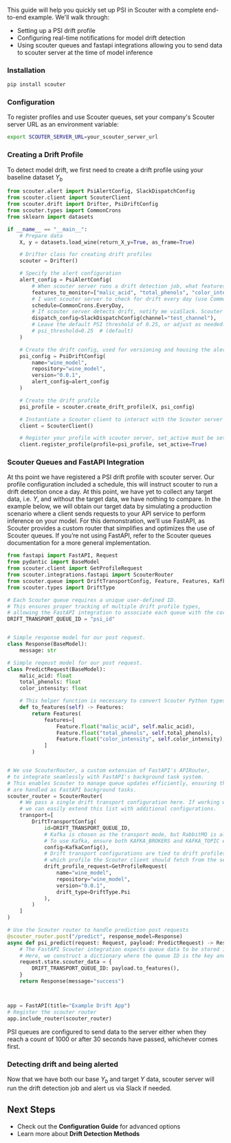 This guide will help you quickly set up PSI in Scouter with a complete end-to-end example. We'll walk through:

- Setting up a PSI drift profile
- Configuring real-time notifications for model drift detection
- Using scouter queues and fastapi integrations allowing you to send data to scouter server at the time of model inference

### Installation

```bash
pip install scouter
```

### **Configuration**
To register profiles and use Scouter queues, set your company's Scouter server URL as an environment variable:

```bash
export SCOUTER_SERVER_URL=your_scouter_server_url
```

### Creating a Drift Profile
To detect model drift, we first need to create a drift profile using your baseline dataset $Y_{b}$
```python
from scouter.alert import PsiAlertConfig, SlackDispatchConfig
from scouter.client import ScouterClient
from scouter.drift import Drifter, PsiDriftConfig
from scouter.types import CommonCrons
from sklearn import datasets

if __name__ == "__main__":
    # Prepare data
    X, y = datasets.load_wine(return_X_y=True, as_frame=True)

    # Drifter class for creating drift profiles
    scouter = Drifter()

    # Specify the alert configuration
    alert_config = PsiAlertConfig(
        # When scouter server runs a drift detection job, what features should be analyzed
        features_to_monitor=["malic_acid", "total_phenols", "color_intensity"],
        # I want scouter server to check for drift every day (use CommonCrons or a custom cron string)
        schedule=CommonCrons.EveryDay,
        # If scouter server detects drift, notify me viaSlack. Scouter server also supports Opsgenie notifications!
        dispatch_config=SlackDispatchConfig(channel="test_channel"),
        # Leave the default PSI threshold of 0.25, or adjust as needed. For details, refer to the PSI theory section in the docs.
        # psi_threshold=0.25  # (default)
    )

    # Create the drift config, used for versioning and housing the alert config
    psi_config = PsiDriftConfig(
        name="wine_model",
        repository="wine_model",
        version="0.0.1",
        alert_config=alert_config
    )

    # Create the drift profile
    psi_profile = scouter.create_drift_profile(X, psi_config)

    # Instantiate a Scouter client to interact with the Scouter server
    client = ScouterClient()

    # Register your profile with scouter server, set_active must be set to true if you want scouter server to run the drift detection job
    client.register_profile(profile=psi_profile, set_active=True)
```


### Scouter Queues and FastAPI Integration

At ths point we have registered a PSI drift profile with scouter server. Our profile configuration included a schedule, this will instruct scouter to run a drift detection once a day.
At this point, we have yet to collect any target data, i.e. $Y,$ and without the target data, we have nothing to compare. In the example below, we will obtain our target data
by simulating a production scenario where a client sends requests to your API service to perform inference on your model. For this demonstration, we’ll use FastAPI, as
Scouter provides a custom router that simplifies and optimizes the use of Scouter queues. If you’re not using FastAPI, refer to the Scouter queues documentation for a more general implementation.

```python
from fastapi import FastAPI, Request
from pydantic import BaseModel
from scouter.client import GetProfileRequest
from scouter.integrations.fastapi import ScouterRouter
from scouter.queue import DriftTransportConfig, Feature, Features, KafkaConfig
from scouter.types import DriftType

# Each Scouter queue requires a unique user-defined ID. 
# This ensures proper tracking of multiple drift profile types, 
# allowing the FastAPI integration to associate each queue with the correct profile type. 
DRIFT_TRANSPORT_QUEUE_ID = "psi_id"


# Simple response model for our post request.
class Response(BaseModel):
    message: str

# Simple reqeust model for our post request.
class PredictRequest(BaseModel):
    malic_acid: float
    total_phenols: float
    color_intensity: float

    # This helper function is necessary to convert Scouter Python types into the appropriate Rust types.
    def to_features(self) -> Features:
        return Features(
            features=[
                Feature.float("malic_acid", self.malic_acid),
                Feature.float("total_phenols", self.total_phenols),
                Feature.float("color_intensity", self.color_intensity),
            ]
        )


# We use ScouterRouter, a custom extension of FastAPI's APIRouter,  
# to integrate seamlessly with FastAPI's background task system.  
# This enables Scouter to manage queue updates efficiently, ensuring that all queue processes  
# are handled as FastAPI background tasks.  
scouter_router = ScouterRouter(
    # We pass a single drift transport configuration here. If working with multiple drift profile types,  
    # we can easily extend this list with additional configurations.
    transport=[
        DriftTransportConfig(
            id=DRIFT_TRANSPORT_QUEUE_ID,
            # Kafka is chosen as the transport mode, but RabbitMQ is also supported.
            # To use Kafka, ensure both KAFKA_BROKERS and KAFKA_TOPIC environment variables are set.
            config=KafkaConfig(),
            # Drift transport configurations are tied to drift profiles. The drift_profile_request specifies
            # which profile the Scouter client should fetch from the server.
            drift_profile_request=GetProfileRequest(
                name="wine_model",
                repository="wine_model",
                version="0.0.1",
                drift_type=DriftType.Psi
            ),
        )
    ]
)

# Use the Scouter router to handle prediction post requests
@scouter_router.post("/predict", response_model=Response)
async def psi_predict(request: Request, payload: PredictRequest) -> Response:
    # The FastAPI Scouter integration expects queue data to be stored in the request state, under 'scouter_data'.
    # Here, we construct a dictionary where the queue ID is the key and the payload's transformed features are the value.
    request.state.scouter_data = {
        DRIFT_TRANSPORT_QUEUE_ID: payload.to_features(),
    }
    return Response(message="success")



app = FastAPI(title="Example Drift App")
# Register the scouter router
app.include_router(scouter_router)
```
PSI queues are configured to send data to the server either when they reach a count of 1000 or after 30 seconds have passed, whichever comes first.

### Detecting drift and being alerted
Now that we have both our base $Y_{b}$ and target $Y$ data, scouter server will run the drift detection job and alert us via Slack if needed.

## Next Steps

- Check out the **Configuration Guide** for advanced options
- Learn more about **Drift Detection Methods**
